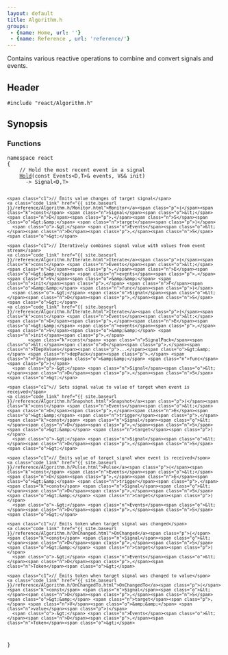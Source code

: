 ```yaml
---
layout: default
title: Algorithm.h
groups: 
 - {name: Home, url: ''}
 - {name: Reference , url: 'reference/'}
---
```

Contains various reactive operations to combine and convert signals and events.

## Header
`#include "react/Algorithm.h"`

## Synopsis

### Functions

<div class="highlight"><pre><code class="c++"><span class="k">namespace</span> <span class="n">react</span>
<span class="p">{</span>
    <span class="c1">// Hold the most recent event in a signal</span>
    <a class="code_link" href="{{ site.baseurl }}/reference/Algorithm.h/Hold.html">Hold</a><span class="p">(</span><span class="k">const</span> <span class="n">Events</span><span class="o">&lt;</span><span class="n">D</span><span class="p">,</span><span class="n">T</span><span class="o">&gt;&amp;</span> <span class="n">events</span><span class="p">,</span> <span class="n">V</span><span class="o">&amp;&amp;</span> <span class="n">init</span><span class="p">)</span>
      <span class="o">-&gt;</span> <span class="n">Signal</span><span class="o">&lt;</span><span class="n">D</span><span class="p">,</span><span class="n">T</span><span class="o">&gt;</span>

    <span class="c1">// Emits value changes of target signal</span>
    <a class="code_link" href="{{ site.baseurl }}/reference/Algorithm.h/Monitor.html">Monitor</a><span class="p">(</span><span class="k">const</span> <span class="n">Signal</span><span class="o">&lt;</span><span class="n">D</span><span class="p">,</span><span class="n">S</span><span class="o">&gt;&amp;</span> <span class="n">target</span><span class="p">)</span>
      <span class="o">-&gt;</span> <span class="n">Events</span><span class="o">&lt;</span><span class="n">D</span><span class="p">,</span><span class="n">S</span><span class="o">&gt;</span>

    <span class="c1">// Iteratively combines signal value with values from event stream</span>
    <a class="code_link" href="{{ site.baseurl }}/reference/Algorithm.h/Iterate.html">Iterate</a><span class="p">(</span><span class="k">const</span> <span class="n">Events</span><span class="o">&lt;</span><span class="n">D</span><span class="p">,</span><span class="n">E</span><span class="o">&gt;&amp;</span> <span class="n">events</span><span class="p">,</span> <span class="n">V</span><span class="o">&amp;&amp;</span> <span class="n">init</span><span class="p">,</span> <span class="n">F</span><span class="o">&amp;&amp;</span> <span class="n">func</span><span class="p">)</span>
      <span class="o">-&gt;</span> <span class="n">Signal</span><span class="o">&lt;</span><span class="n">D</span><span class="p">,</span><span class="n">S</span><span class="o">&gt;</span>
    <a class="code_link" href="{{ site.baseurl }}/reference/Algorithm.h/Iterate.html">Iterate</a><span class="p">(</span><span class="k">const</span> <span class="n">Events</span><span class="o">&lt;</span><span class="n">D</span><span class="p">,</span><span class="n">E</span><span class="o">&gt;&amp;</span> <span class="n">events</span><span class="p">,</span> <span class="n">V</span><span class="o">&amp;&amp;</span> <span class="n">init</span><span class="p">,</span>
            <span class="k">const</span> <span class="n">SignalPack</span><span class="o">&lt;</span><span class="n">D</span><span class="p">,</span><span class="n">TDepValues</span><span class="p">...</span><span class="o">&gt;&amp;</span> <span class="n">depPack</span><span class="p">,</span> <span class="n">FIn</span><span class="o">&amp;&amp;</span> <span class="n">func</span><span class="p">)</span>
      <span class="o">-&gt;</span> <span class="n">Signal</span><span class="o">&lt;</span><span class="n">D</span><span class="p">,</span><span class="n">S</span><span class="o">&gt;</span>

    <span class="c1">// Sets signal value to value of target when event is received</span>
    <a class="code_link" href="{{ site.baseurl }}/reference/Algorithm.h/Snapshot.html">Snapshot</a><span class="p">(</span><span class="k">const</span> <span class="n">Events</span><span class="o">&lt;</span><span class="n">D</span><span class="p">,</span><span class="n">E</span><span class="o">&gt;&amp;</span> <span class="n">trigger</span><span class="p">,</span> <span class="k">const</span> <span class="n">Signal</span><span class="o">&lt;</span><span class="n">D</span><span class="p">,</span><span class="n">S</span><span class="o">&gt;&amp;</span> <span class="n">target</span><span class="p">)</span>
      <span class="o">-&gt;</span> <span class="n">Signal</span><span class="o">&lt;</span><span class="n">D</span><span class="p">,</span><span class="n">S</span><span class="o">&gt;</span>

    <span class="c1">// Emits value of target signal when event is received</span>
    <a class="code_link" href="{{ site.baseurl }}/reference/Algorithm.h/Pulse.html">Pulse</a><span class="p">(</span><span class="k">const</span> <span class="n">Events</span><span class="o">&lt;</span><span class="n">D</span><span class="p">,</span><span class="n">E</span><span class="o">&gt;&amp;</span> <span class="n">trigger</span><span class="p">,</span> <span class="k">const</span> <span class="n">Signal</span><span class="o">&lt;</span><span class="n">D</span><span class="p">,</span><span class="n">S</span><span class="o">&gt;&amp;</span> <span class="n">target</span><span class="p">)</span>
      <span class="o">-&gt;</span> <span class="n">Events</span><span class="o">&lt;</span><span class="n">D</span><span class="p">,</span><span class="n">S</span><span class="o">&gt;</span>

    <span class="c1">// Emits token when target signal was changed</span>
    <a class="code_link" href="{{ site.baseurl }}/reference/Algorithm.h/OnChanged.html">OnChanged</a><span class="p">(</span><span class="k">const</span> <span class="n">Signal</span><span class="o">&lt;</span><span class="n">D</span><span class="p">,</span><span class="n">S</span><span class="o">&gt;&amp;</span> <span class="n">target</span><span class="p">)</span>
      <span class="o">-&gt;</span> <span class="n">Events</span><span class="o">&lt;</span><span class="n">D</span><span class="p">,</span><span class="n">Token</span><span class="o">&gt;</span>

    <span class="c1">// Emits token when target signal was changed to value</span>
    <a class="code_link" href="{{ site.baseurl }}/reference/Algorithm.h/OnChangedTo.html">OnChangedTo</a><span class="p">(</span><span class="k">const</span> <span class="n">Signal</span><span class="o">&lt;</span><span class="n">D</span><span class="p">,</span><span class="n">S</span><span class="o">&gt;&amp;</span> <span class="n">target</span><span class="p">,</span> <span class="n">V</span><span class="o">&amp;&amp;</span> <span class="n">value</span><span class="p">)</span>
      <span class="o">-&gt;</span> <span class="n">Events</span><span class="o">&lt;</span><span class="n">D</span><span class="p">,</span><span class="n">Token</span><span class="o">&gt;</span>
<span class="p">}</span>
</code></pre></div>

<!--
namespace react
{
    // Iteratively combines signal value with values from event stream
    Iterate(const Events<D,E>& events, V&& init, F&& func)
      -> Signal<D,S>
    Iterate(const Events<D,E>& events, V&& init,
            const SignalPack<D,TDepValues...>& depPack, FIn&& func)
      -> Signal<D,S>

    // Hold the most recent event in a signal
    Hold(const Events<D,T>& events, V&& init)
      -> Signal<D,T>

    // Sets signal value to value of target when event is received
    Snapshot(const Events<D,E>& trigger, const Signal<D,S>& target)
      -> Signal<D,S>

    // Emits value changes of target signal
    Monitor(const Signal<D,S>& target)
      -> Events<D,S>

    // Emits value of target signal when event is received
    Pulse(const Events<D,E>& trigger, const Signal<D,S>& target)
      -> Events<D,S>

    // Emits token when target signal was changed
    OnChanged(const Signal<D,S>& target)
      -> Events<D,Token>

    // Emits token when target signal was changed to value
    OnChangedTo(const Signal<D,S>& target, V&& value)
      -> Events<D,Token>
}
-->
